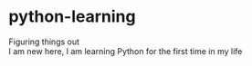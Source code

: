 # python-learning
Figuring things out     
I am new here, I am learning Python for the first time in my life
